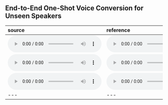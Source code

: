 ## End-to-End One-Shot Voice Conversion for Unseen Speakers

| source | reference | result |
| :--- | :--- | :--- |
| <audio src="1shot_demo/src/114_129317_000068_000001.wav" controls preload></audio> | <audio src="1shot_demo/ref/LJ010-0295.wav" controls preload></audio> | <audio src="1shot_demo/res/114_129317_000068_000001.npy_to_lj.wav" controls preload></audio> |
| <audio src="1shot_demo/src/2045_158081_000009_000003.wav" controls preload></audio> | <audio src="1shot_demo/ref/p340_064.wav" controls preload></audio> | <audio src="1shot_demo/res/2045_158081_000009_000003.npy_to_p340.wav" controls preload></audio> |
| <audio src="1shot_demo/src/8555_284447_000018_000002.wav" controls preload></audio> | <audio src="1shot_demo/ref/obama.wav" controls preload></audio> | <audio src="1shot_demo/res/8555_284447_000018_000002.npy_to_obama.wav" controls preload></audio> |
| --- | --- | --- |
